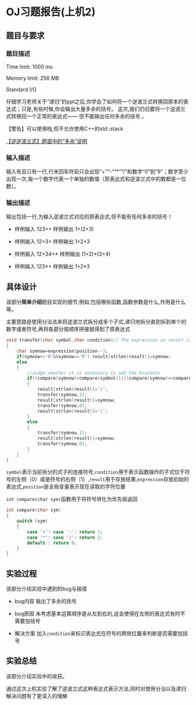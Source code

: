 # OJ习题报告(上机2)

## 题目与要求

### 题目描述

Time limit: 1000 ms

Memory limit: 256 MB

Standard I/O

仔细学习老师关于“递归”的ppt之后,你学会了如何将一个逆波兰式转换回原本的表达式；只是,有些时候,你会输出大量多余的括号。
这次,我们仍旧要将一个逆波兰式转换回一个正常的表达式—— 但不能输出任何多余的括号 。

【警告】可以使用栈,但不允许使用C++的std::stack

[【逆逆波兰式】题面中的“多余”说明](https://git.ustc.edu.cn/programming-ii-spring2021/DiscussionBoard/-/issues/15)

### 输入描述

输入有且只有一行,行末回车符前只会出现“+”“-”“*”“/”和数字“0”到“9”；数字至少出现一次,每一个数字代表一个单独的数值（原表达式和逆波兰式中的数都是一位数）。

### 输出描述

输出包括一行,为输入逆波兰式对应的原表达式,但不能有任何多余的括号！

- 样例输入 123++
    样例输出 1+(2+3)

- 样例输入 12+3+
    样例输出 1+2+3

- 样例输入 12+34+*
    样例输出 (1+2)*(3+4)

- 样例输入 123*+
    样例输出 1+2*3


## 具体设计

该部分**简单介绍**题目实现的细节,例如,包括哪些函数,函数参数是什么,作用是什么等。

主要思路是使用分治法来将逆波兰式拆分成多个子式,递归地拆分直到拆到单个的数字或者符号,再将各部分按顺序拼接就得到了原表达式

```C++
void transfer(char symbol,char condition)// The expression in result is in reverse order,condition is a symbol of right(1) or left(0)
{
	char symnow=expression[position--];
	if(symnow>='0'&&symnow<='9') result[strlen(result)]=symnow;
	else
	{
		//Judge whether it is necessary to add the brackets
		if((compare(symnow)<compare(symbol))||(compare(symnow)==compare(symbol)&&condition==1))
		{
			result[strlen(result)]=')';
			transfer(symnow,1);
			result[strlen(result)]=symnow;
			transfer(symnow,0);
			result[strlen(result)]='(';
		}
		else
		{
			transfer(symnow,1);
			result[strlen(result)]=symnow;
			transfer(symnow,0);
		}
	}
}
```

`symbol`表示当前拆分的式子的连接符号,`condition`用于表示函数操作的子式位于符号的左侧（0）或是符号的右侧（1）,`result`用于存放结果,`expression`存放初始的表达式,`position`是全局变量表示现在读取的字符位置

`int compare(char sym)`函数用于将符号转化为优先级返回

```C++
int compare(char sym)
{
	switch (sym)
	{
		case '+': case '-': return 1;
		case '*': case '/': return 2;
		default : return 0;
	}
}
```

## 实验过程

该部分介绍实验中遇到的bug与报错

- bug内容
    输出了多余的括号

- bug原因
    未考虑基本运算顺序是从左到右的,这会使得在左侧的表达式有时不需要加括号

- 解决方案
    加入`condition`来标识表达式在符号的两侧位置来判断是否需要加括号

## 实验总结

该部分介绍实验中的收获。

通过这次上机实验了解了逆波兰式这种表达式表示方法,同时对使用分治以及递归解决问题有了更深入的理解
